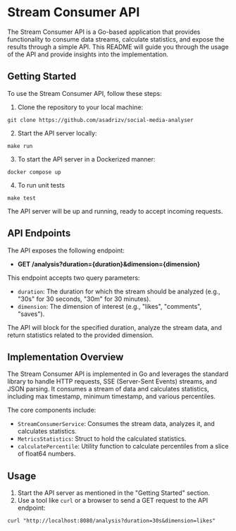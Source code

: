 # Stream Consumer API

The Stream Consumer API is a Go-based application that provides functionality to consume data streams, calculate statistics, and expose the results through a simple API. This README will guide you through the usage of the API and provide insights into the implementation.

## Getting Started

To use the Stream Consumer API, follow these steps:

1. Clone the repository to your local machine:

```
git clone https://github.com/asadrizv/social-media-analyser
```


2. Start the API server locally:
```
make run
```

3. To start the API server in a Dockerized manner:
```
docker compose up
```

4. To run unit tests
````shell
make test
````



The API server will be up and running, ready to accept incoming requests.

## API Endpoints

The API exposes the following endpoint:

- **GET /analysis?duration={duration}&dimension={dimension}**

This endpoint accepts two query parameters:
- `duration`: The duration for which the stream should be analyzed (e.g., "30s" for 30 seconds, "30m" for 30 minutes).
- `dimension`: The dimension of interest (e.g., "likes", "comments", "saves").

The API will block for the specified duration, analyze the stream data, and return statistics related to the provided dimension.

## Implementation Overview

The Stream Consumer API is implemented in Go and leverages the standard library to handle HTTP requests, SSE (Server-Sent Events) streams, and JSON parsing. It consumes a stream of data and calculates statistics, including max timestamp, minimum timestamp, and various percentiles.

The core components include:
- `StreamConsumerService`: Consumes the stream data, analyzes it, and calculates statistics.
- `MetricsStatistics`: Struct to hold the calculated statistics.
- `calculatePercentile`: Utility function to calculate percentiles from a slice of float64 numbers.

## Usage

1. Start the API server as mentioned in the "Getting Started" section.
2. Use a tool like `curl` or a browser to send a GET request to the API endpoint:

```shell
curl "http://localhost:8080/analysis?duration=30s&dimension=likes"

```